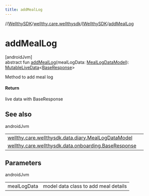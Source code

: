 ```yaml
---
title: addMealLog
---
```

//[WellthySDK](../../../index.html)/[wellthy.care.wellthysdk](../index.html)/[IWellthySDK](index.html)/[addMealLog](add-meal-log.html)



# addMealLog



[androidJvm]\
abstract fun [addMealLog](add-meal-log.html)(mealLogData: [MealLogDataModel](../../wellthy.care.wellthysdk.data.diary/-meal-log-data-model/index.html)): [MutableLiveData](https://developer.android.com/reference/kotlin/androidx/lifecycle/MutableLiveData.html)&lt;[BaseResponse](../../wellthy.care.wellthysdk.data.onboarding/-base-response/index.html)&gt;



Method to add meal log



#### Return



live data with BaseResponse



## See also


androidJvm

| | |
|---|---|
| [wellthy.care.wellthysdk.data.diary.MealLogDataModel](../../wellthy.care.wellthysdk.data.diary/-meal-log-data-model/index.html) |  |
| [wellthy.care.wellthysdk.data.onboarding.BaseResponse](../../wellthy.care.wellthysdk.data.onboarding/-base-response/index.html) |  |



## Parameters


androidJvm

| | |
|---|---|
| mealLogData | model data class to add meal details |




